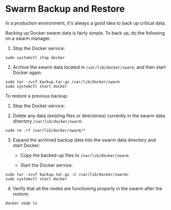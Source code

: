 # Swarm Backup and Restore

In a production environment, it's always a good idea to back up critical data.

Backing up Docker swarm data is fairly simple. To back up, do the following on a swarm manager.

1. Stop the Docker service:

```
sudo systemctl stop docker
```

2. Archive the swarm data located in `/var/lib/docker/swarm`, and then start Docker again.

```
sudo tar -zvcf backup.tar.gz /var/lib/docker/swarm
sudo systemctl start docker
```

To restore a previous backup:

1. Stop the Docker service:

2. Delete any data (existing files or directories) currently in the swarm data directory `/var/lib/docker/swarm`:

```
sudo rm -rf /var/lib/docker/swarm/*
```

3. Expand the archived backup data into the swarm data directory and start Docker:

   * Copy the backed-up files to `/var/lib/docker/swarm`.

   * Start the Docker service.

```
sudo tar -zxvf backup.tar.gz -C /var/lib/docker/swarm/
sudo systemctl start docker
```

4. Verify that all the nodes are functioning properly in the swarm after the restore:

```
docker node ls
```
